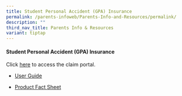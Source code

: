 ```yaml
---
title: Student Personal Accident (GPA) Insurance
permalink: /parents-infoweb/Parents-Info-and-Resources/permalink/
description: ""
third_nav_title: Parents Info & Resources
variant: tiptap
---
```

<h4>Student Personal Accident (GPA) Insurance</h4>
<p>Click <a href="https://studentgpa.incomegroupins.com.sg/#/" rel="noopener noreferrer nofollow" target="_blank">here</a> to
access the claim portal.</p>
<ul data-tight="true" class="tight">
<li>
<p><a href="/files/MOE_Student_Product_Fact_Sheet.pdf" rel="noopener noreferrer nofollow" target="_blank">User Guide</a>
</p>
</li>
<li>
<p><a href="/files/Student_GPA_User_Guide___Parent.pdf" rel="noopener noreferrer nofollow" target="_blank">Product Fact Sheet</a>
</p>
</li>
</ul>
<p></p>